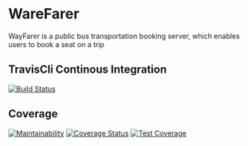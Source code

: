 # WareFarer
WayFarer is a public bus transportation booking server, which enables users to book a seat on a trip
## TravisCli Continous Integration
[![Build Status](https://travis-ci.com/ushnuel/WareFarer.svg?branch=develop)](https://travis-ci.com/ushnuel/WareFarer)
## Coverage
[![Maintainability](https://api.codeclimate.com/v1/badges/e242d869057795617952/maintainability)](https://codeclimate.com/github/ushnuel/WareFarer/maintainability) [![Coverage Status](https://coveralls.io/repos/github/ushnuel/WareFarer/badge.svg?branch=develop)](https://coveralls.io/github/ushnuel/WareFarer?branch=develop) [![Test Coverage](https://api.codeclimate.com/v1/badges/e242d869057795617952/test_coverage)](https://codeclimate.com/github/ushnuel/WareFarer/test_coverage)

